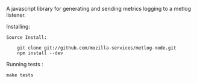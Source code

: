 A javascript library for generating and sending metrics logging to a metlog listener.

Installing:

    Source Install:

        git clone git://github.com/mozilla-services/metlog-node.git
        npm install --dev

Running tests :

	make tests
